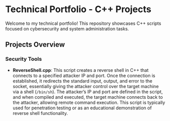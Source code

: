 # Technical Portfolio - C++ Projects

Welcome to my technical portfolio! This repository showcases C++ scripts focused on cybersecurity and system administration tasks.

## Projects Overview

### Security Tools

- **ReverseShell.cpp**: This script creates a reverse shell in C++ that connects to a specified attacker IP and port. Once the connection is established, it redirects the standard input, output, and error to the socket, essentially giving the attacker control over the target machine via a shell (`/bin/sh`). The attacker’s IP and port are defined in the script, and when compiled and executed, the target machine connects back to the attacker, allowing remote command execution. This script is typically used for penetration testing or as an educational demonstration of reverse shell functionality.
